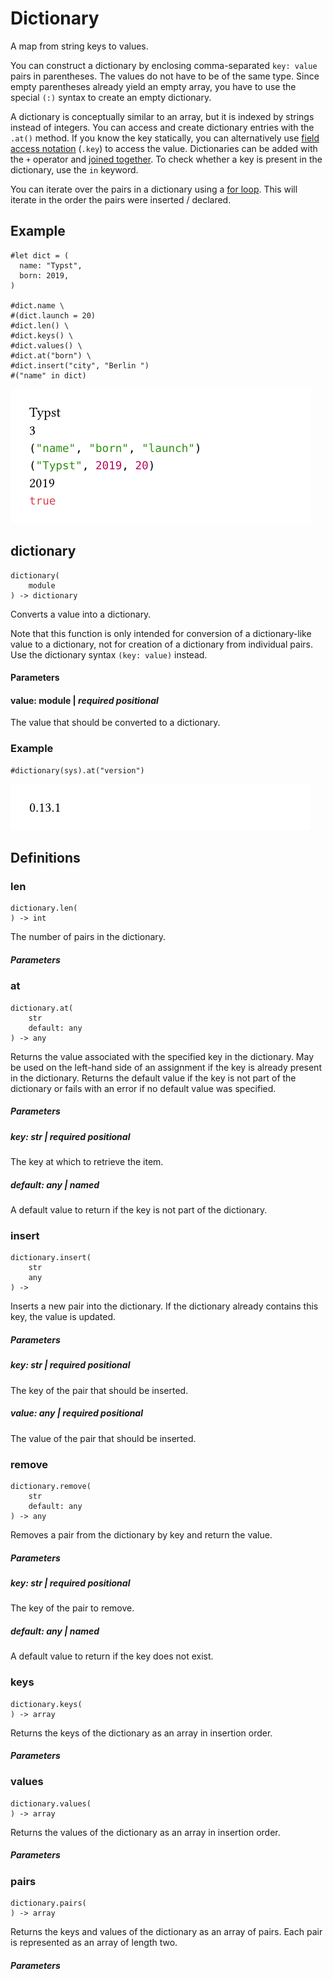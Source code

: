
# Dictionary

A map from string keys to values.

You can construct a dictionary by enclosing comma-separated `key: value`
pairs in parentheses. The values do not have to be of the same type.
Since empty parentheses already yield an empty array, you have to use
the special `(:)` syntax to create an empty dictionary.

A dictionary is conceptually similar to an array, but it is indexed by
strings instead of integers. You can access and create dictionary
entries with the `.at()` method. If you know the key statically, you can
alternatively use [field access notation](/reference/scripting/#fields)
(`.key`) to access the value. Dictionaries can be added with the `+`
operator and [joined together](/reference/scripting/#blocks). To check
whether a key is present in the dictionary, use the `in` keyword.

You can iterate over the pairs in a dictionary using a [for
loop](/reference/scripting/#loops). This will iterate in the order the
pairs were inserted / declared.

## Example

<div class="previewed-code">

    #let dict = (
      name: "Typst",
      born: 2019,
    )

    #dict.name \
    #(dict.launch = 20)
    #dict.len() \
    #dict.keys() \
    #dict.values() \
    #dict.at("born") \
    #dict.insert("city", "Berlin ")
    #("name" in dict)

<div class="preview">

![Preview](/assets/d41c8842a0cf678555c4f98536841783.png)

</div>

</div>


## dictionary

```
dictionary(
    module
) -> dictionary
```
Converts a value into a dictionary.

Note that this function is only intended for conversion of a
dictionary-like value to a dictionary, not for creation of a dictionary
from individual pairs. Use the dictionary syntax `(key: value)` instead.


#### Parameters


#### value: module | _required_ _positional_

The value that should be converted to a dictionary.


### Example

<div class="previewed-code">

    #dictionary(sys).at("version")

<div class="preview">

![Preview](/assets/bebc0d67925f97a933ee062710eb0cd0.png)

</div>

</div>


## Definitions


### len

```
dictionary.len(
) -> int
```
The number of pairs in the dictionary.


##### Parameters


### at

```
dictionary.at(
    str
    default: any
) -> any
```
Returns the value associated with the specified key in the dictionary.
May be used on the left-hand side of an assignment if the key is already
present in the dictionary. Returns the default value if the key is not
part of the dictionary or fails with an error if no default value was
specified.


##### Parameters


##### key: str | _required_ _positional_

The key at which to retrieve the item.


##### default: any | _named_

A default value to return if the key is not part of the dictionary.


### insert

```
dictionary.insert(
    str
    any
) -> 
```
Inserts a new pair into the dictionary. If the dictionary already
contains this key, the value is updated.


##### Parameters


##### key: str | _required_ _positional_

The key of the pair that should be inserted.


##### value: any | _required_ _positional_

The value of the pair that should be inserted.


### remove

```
dictionary.remove(
    str
    default: any
) -> any
```
Removes a pair from the dictionary by key and return the value.


##### Parameters


##### key: str | _required_ _positional_

The key of the pair to remove.


##### default: any | _named_

A default value to return if the key does not exist.


### keys

```
dictionary.keys(
) -> array
```
Returns the keys of the dictionary as an array in insertion order.


##### Parameters


### values

```
dictionary.values(
) -> array
```
Returns the values of the dictionary as an array in insertion order.


##### Parameters


### pairs

```
dictionary.pairs(
) -> array
```
Returns the keys and values of the dictionary as an array of pairs. Each
pair is represented as an array of length two.


##### Parameters

